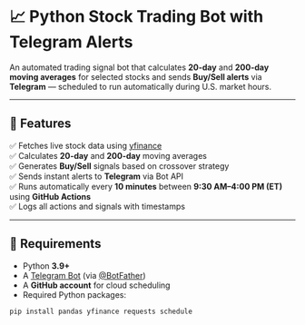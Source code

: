 # 📈 Python Stock Trading Bot with Telegram Alerts

An automated trading signal bot that calculates **20-day** and **200-day moving averages** for selected stocks and sends **Buy/Sell alerts** via **Telegram** — scheduled to run automatically during U.S. market hours.

---

## 🚀 Features

✅ Fetches live stock data using [yfinance](https://pypi.org/project/yfinance/)  
✅ Calculates **20-day** and **200-day** moving averages  
✅ Generates **Buy/Sell** signals based on crossover strategy  
✅ Sends instant alerts to **Telegram** via Bot API  
✅ Runs automatically every **10 minutes** between **9:30 AM–4:00 PM (ET)** using **GitHub Actions**  
✅ Logs all actions and signals with timestamps  

---

## 🧰 Requirements

- Python **3.9+**
- A [Telegram Bot](https://core.telegram.org/bots#6-botfather) (via [@BotFather](https://t.me/botfather))
- A **GitHub account** for cloud scheduling
- Required Python packages:

```bash
pip install pandas yfinance requests schedule
